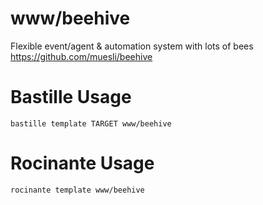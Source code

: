 # www/beehive
Flexible event/agent & automation system with lots of bees
https://github.com/muesli/beehive

# Bastille Usage
```shell
bastille template TARGET www/beehive
```

# Rocinante Usage
```shell
rocinante template www/beehive
```
